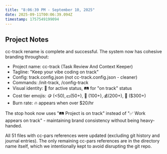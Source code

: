```yaml
---
title: "8:06:39 PM - September 10, 2025"
date: 2025-09-11T00:06:39.094Z
timestamp: 1757549199094
---
```


## Project Notes

cc-track rename is complete and successful. The system now has cohesive branding throughout:

- Project name: cc-track (Task Review And Context Keeper)
- Tagline: "Keep your vibe coding on track"
- Config: track.config.json (not cc-track.config.json - cleaner)
- Commands: /init-track, /config-track
- Visual identity: 🚅 for active status, 🛤️ for "on track" status
- Cost tier emojis: 🪙 (<$50), 💵 ($50+), 💸 ($100+), 💰 ($200+), 🤑 ($300+)
- Burn rate: 🔥 appears when over $20/hr

The stop hook now uses "🛤️ Project is on track" instead of "✅ Work appears on track" - maintaining brand consistency without being heavy-handed.

All 51 files with cc-pars references were updated (excluding git history and journal entries). The only remaining cc-pars references are in the directory name itself, which we intentionally kept to avoid disrupting the git repo.
